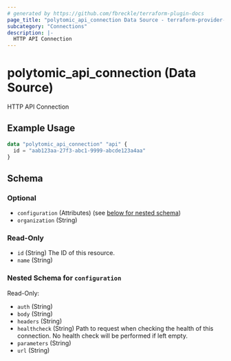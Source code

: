 ```yaml
---
# generated by https://github.com/fbreckle/terraform-plugin-docs
page_title: "polytomic_api_connection Data Source - terraform-provider-polytomic"
subcategory: "Connections"
description: |-
  HTTP API Connection
---
```


# polytomic_api_connection (Data Source)

HTTP API Connection

## Example Usage

```terraform
data "polytomic_api_connection" "api" {
  id = "aab123aa-27f3-abc1-9999-abcde123a4aa"
}
```

<!-- schema generated by tfplugindocs -->
## Schema

### Optional

- `configuration` (Attributes) (see [below for nested schema](#nestedatt--configuration))
- `organization` (String)

### Read-Only

- `id` (String) The ID of this resource.
- `name` (String)

<a id="nestedatt--configuration"></a>
### Nested Schema for `configuration`

Read-Only:

- `auth` (String)
- `body` (String)
- `headers` (String)
- `healthcheck` (String) Path to request when checking the health of this connection. No health check will be performed if left empty.
- `parameters` (String)
- `url` (String)


